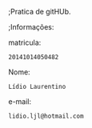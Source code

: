 ;Pratica de gitHUb.

;Informações:

matricula:

	20141014050482

Nome:
 
	Lídio Laurentino

e-mail:

	lidio.ljl@hotmail.com

